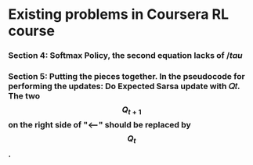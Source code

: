 # Existing problems in Coursera RL course

### Section 4: Softmax Policy, the second equation lacks of $/tau$ <a id="Section-4:-Softmax-Policy"></a>

### Section 5: Putting the pieces together. In the pseudocode for performing the updates: Do Expected Sarsa update with 𝑄𝑡. The two $$Q_{t+1}$$ on the right side of "&lt;--" should be replaced by $$Q_t$$.

